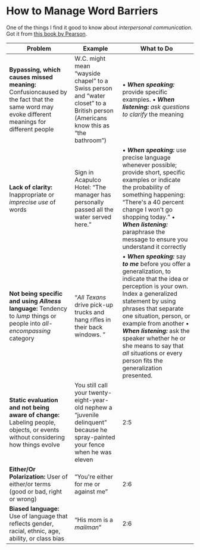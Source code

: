 # How to Manage Word Barriers

One of the things I find it good to know about *interpersonal communication*. Got it from [this book by Pearson](http://www.isbnsearch.org/isbn/9781292040318).

| Problem | Example | What to Do |
| -- | -- | -- |
| **Bypassing, which causes missed meaning:** Confusioncaused by the fact that the same word may evoke different meanings for different people | W.C. might mean “wayside chapel” to a Swiss person and “water closet” to a British person (Americans know this as “the bathroom”) |• ***When speaking:*** provide specific examples. • ***When listening:*** *ask questions to clarify* the meaning |
| **Lack of clarity:** Inappropriate or *imprecise use* of words | Sign in Acapulco Hotel: “The manager has personally passed all the water served here.” | • ***When speaking:*** use precise language whenever possible; provide short, specific examples or indicate the probability of something happening: “There's a 40 percent change I won't go shopping today.” • ***When listening:*** paraphrase the message to ensure you understand it correctly |
| **Not being specific and using *Allness* language:** Tendency to *lump* things or people into *all-encompassing* category | “*All Texans* drive pick-up trucks and hang rifles in their back windows. ” | • ***When speaking:*** say ***to me*** before you offer a generalization, to indicate that the idea or perception is your own. Index a generalized statement by using phrases that separate one situation, person, or example from another • ***When listening:*** ask the speaker whether he or she means to say that *all* situations or every person fits the generalization presented.|
| **Static evaluation and not being aware of change:** Labeling people, objects, or events without considering how things evolve | You still call your twenty-eight-year-old nephew a “juvenile delinquent” because he spray-painted your fence when he was eleven | 2:5 |
| **Either/Or Polarization:** User of either/or terms (good or bad, right or wrong)| “You're either for me or against me” | 2:6 |
| **Biased language:** Use of language that reflects gender, racial, ethnic, age, ability, or class bias| “His mom is a *mailman*” | 2:6 |

